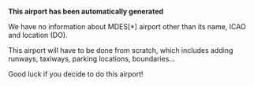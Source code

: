 **This airport has been automatically generated**

We have no information about MDES[*] airport other than its name, ICAO and location (DO).

This airport will have to be done from scratch, which includes adding runways, taxiways, parking locations, boundaries...

Good luck if you decide to do this airport!